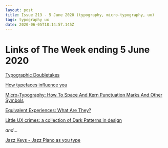 ```yaml
---
layout: post
title: Issue 213 - 5 June 2020 (typography, micro-typography, ux)
tags: typography ux
date: 2020-06-05T18:14:57.145Z
---
```

# Links of The Week ending 5 June 2020

<a href="https://www.typography.com/blog/typographic-doubletakes" title="Typographic Doubletakes" alt="Typographic Doubletakes" target="_blank">Typographic Doubletakes</a>

<a href="https://www.fastcompany.com/90502503/how-typefaces-influence-you" title="How typefaces influence you" alt="How typefaces influence you" target="_blank">How typefaces influence you</a>

<a href="https://www.smashingmagazine.com/2020/05/micro-typography-space-kern-punctuation-marks-symbols/" title="Micro-Typography: How To Space And Kern Punctuation Marks And Other Symbols" alt="Micro-Typography: How To Space And Kern Punctuation Marks And Other Symbols" target="_blank">Micro-Typography: How To Space And Kern Punctuation Marks And Other Symbols</a>

<a href="https://www.smashingmagazine.com/2020/05/equivalent-experiences-part1" title="Equivalent Experiences: What Are They?" alt="Equivalent Experiences: What Are They?" target="_blank">Equivalent Experiences: What Are They?</a>

<a href="https://uxdesign.cc/little-ux-crimes-a-collection-of-dark-patterns-in-design-7783b75195e0" title="Little UX crimes: a collection of Dark Patterns in design" alt="Little UX crimes: a collection of Dark Patterns in design" target="_blank">Little UX crimes: a collection of Dark Patterns in design</a>

_and_...

<a href="https://jazzkeys.plan8.co/" title="Jazz Keys" alt="Jazz Keys" target="_blank">Jazz Keys - Jazz Piano as you type</a>
